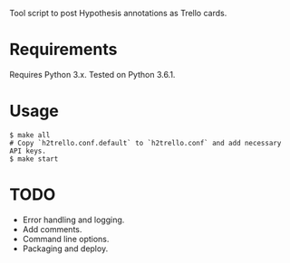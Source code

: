 
Tool script to post Hypothesis annotations as Trello cards.

# Requirements

Requires Python 3.x.  Tested on Python 3.6.1.

# Usage

```
$ make all
# Copy `h2trello.conf.default` to `h2trello.conf` and add necessary API keys.
$ make start
```

# TODO

* Error handling and logging.
* Add comments.
* Command line options.
* Packaging and deploy.
